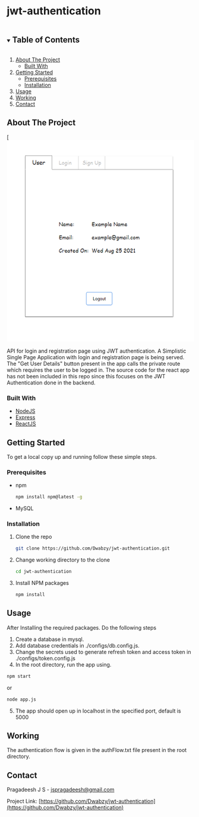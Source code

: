 # jwt-authentication

<!-- TABLE OF CONTENTS -->
<details open="open">
  <summary><h2 style="display: inline-block">Table of Contents</h2></summary>
  <ol>
    <li>
      <a href="#about-the-project">About The Project</a>
      <ul>
        <li><a href="#built-with">Built With</a></li>
      </ul>
    </li>
    <li>
      <a href="#getting-started">Getting Started</a>
      <ul>
        <li><a href="#prerequisites">Prerequisites</a></li>
        <li><a href="#installation">Installation</a></li>
      </ul>
    </li>
    <li><a href="#usage">Usage</a></li>
    <li><a href="#working">Working</a></li>
    <li><a href="#contact">Contact</a></li>
  </ol>
</details>



## About The Project
[![Sample Webpage Picture](/samplePic.png)


API for login and registration page using JWT authentication. A Simplistic Single Page Application with login and registration page is being served. The "Get User Details" button present in the app calls the private route which requires the user to be logged in. The source code for the react app has not been included in this repo since this focuses on the JWT Authentication done in the backend.


### Built With

- [NodeJS](https://nodejs.org/en/)
- [Express](https://expressjs.com/)
- [ReactJS](https://reactjs.org/)


## Getting Started

To get a local copy up and running follow these simple steps.

### Prerequisites

- npm
  ```sh
  npm install npm@latest -g
  ```
- MySQL

### Installation

1. Clone the repo
   ```sh
   git clone https://github.com/Dwabzy/jwt-authentication.git
   ```
2. Change working directory to the clone

   ```sh
   cd jwt-authentication
   ```

3. Install NPM packages
   ```sh
   npm install
   ```

## Usage

After Installing the required packages. Do the following steps

1. Create a database in mysql.
2. Add database credentials in ./configs/db.config.js.
3. Change the secrets used to generate refresh token and access token in ./configs/token.config.js
4. In the root directory, run the app using.

```sh
npm start
```

or
```sh
node app.js
```
5. The app should open up in localhost in the specified port, default is 5000


## Working
  The authentication flow is given in the authFlow.txt file present in the root directory.


## Contact

Pragadeesh J S - jspragadeesh@gmail.com

Project Link: [https://github.com/Dwabzy/jwt-authentication](https://github.com/Dwabzy/jwt-authentication)

